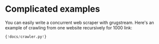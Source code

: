 # Complicated examples
You can easily write a concurrent web scraper with grugstream. 
Here's an example of crawling from one website recursively for 1000 link:

```python
{!docs/crawler.py!}
```
